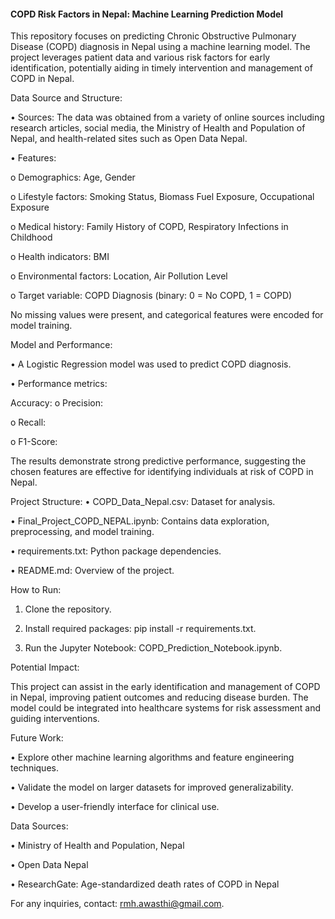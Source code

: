 #### COPD Risk Factors in Nepal: Machine Learning Prediction Model

This repository focuses on predicting Chronic Obstructive Pulmonary Disease (COPD) diagnosis in Nepal using a machine learning model. The project leverages patient data and various risk factors for early identification, potentially aiding in timely intervention and management of COPD in Nepal.

Data Source and Structure:

•	Sources: 
The data was obtained from a variety of online sources including research articles, social media, the Ministry of Health and Population of Nepal, and health-related sites such as Open Data Nepal.

•	Features:

o	Demographics: Age, Gender

o	Lifestyle factors: Smoking Status, Biomass Fuel Exposure, Occupational Exposure

o	Medical history: Family History of COPD, Respiratory Infections in Childhood

o	Health indicators: BMI

o	Environmental factors: Location, Air Pollution Level

o	Target variable: COPD Diagnosis (binary: 0 = No COPD, 1 = COPD)

No missing values were present, and categorical features were encoded for model training.

Model and Performance:

•	A Logistic Regression model was used to predict COPD diagnosis.

•	Performance metrics:

Accuracy: 
o	Precision: 

o	Recall: 

o	F1-Score: 

The results demonstrate strong predictive performance, suggesting the chosen features are effective for identifying individuals at risk of COPD in Nepal.


Project Structure:
•	COPD_Data_Nepal.csv: Dataset for analysis.

•	Final_Project_COPD_NEPAL.ipynb: Contains data exploration, preprocessing, and model training.

•	requirements.txt: Python package dependencies.

•	README.md: Overview of the project.

How to Run:

1.	Clone the repository.
   
2.	Install required packages: pip install -r requirements.txt.
   
3.	Run the Jupyter Notebook: COPD_Prediction_Notebook.ipynb.
   
Potential Impact:

This project can assist in the early identification and management of COPD in Nepal, improving patient outcomes and reducing disease burden. The model could be integrated into healthcare systems for risk assessment and guiding interventions.

Future Work:

•	Explore other machine learning algorithms and feature engineering techniques.

•	Validate the model on larger datasets for improved generalizability.

•	Develop a user-friendly interface for clinical use.

Data Sources:

•	Ministry of Health and Population, Nepal

•	Open Data Nepal

•	ResearchGate: Age-standardized death rates of COPD in Nepal 

For any inquiries, contact: rmh.awasthi@gmail.com.

